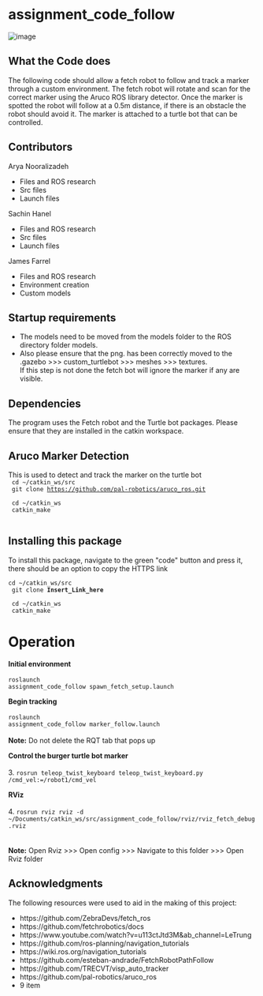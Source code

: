 # assignment_code_follow
![image](https://github.com/sachinhanelUTS/assignment_code_follow/assets/64720029/b5736388-f124-4397-8116-23efcda29aa4)

## What the Code does
The following code should allow a fetch robot to follow and track a marker through a custom environment. The fetch robot will rotate and scan for the correct marker using the Aruco ROS library detector.
Once the marker is spotted the robot will follow at a 0.5m distance, if there is an obstacle the robot should avoid it. The marker is attached to a turtle bot that can be controlled. </br>

## Contributors
Arya Nooralizadeh </br>
- Files and ROS research </br>
- Src files </br>
- Launch files </br>

Sachin Hanel </br>
- Files and ROS research </br>
- Src files </br>
- Launch files </br>

James Farrel </br>
- Files and ROS research </br>
- Environment creation </br>
- Custom models </br>

## Startup requirements
- The models need to be moved from the models folder to the ROS directory folder models. </br>
- Also please ensure that the png. has been correctly moved to the .gazebo >>> custom_turtlebot >>> meshes >>> textures. </br>
If this step is not done the fetch bot will ignore the marker if any are visible. </br>

## Dependencies
The program uses the Fetch robot and the Turtle bot packages. Please ensure that they are installed in the catkin workspace. 

## Aruco Marker Detection
This is used to detect and track the marker on the turtle bot </br>
<code>
cd ~/catkin_ws/src </br>
git clone https://github.com/pal-robotics/aruco_ros.git </br>
cd ~/catkin_ws </br>
catkin_make </br>
</code>

## Installing this package
To install this package, navigate to the green "code" button and press it, there should be an option to copy the HTTPS link </br>
<code>
cd ~/catkin_ws/src </br>
git clone **Insert_Link_here** </br>
cd ~/catkin_ws </br>
catkin_make
</code>

# Operation
**Initial environment** </br>
</br>
<code>roslaunch assignment_code_follow spawn_fetch_setup.launch</code> </br>
   
**Begin tracking** </br>
</br>
<code>roslaunch assignment_code_follow marker_follow.launch </code></br>
</br>**Note:** Do not delete the RQT tab that pops up </br>

**Control the burger turtle bot marker** </br>
</br>
3. <code>rosrun teleop_twist_keyboard teleop_twist_keyboard.py /cmd_vel:=/robot1/cmd_vel</code> </br>

**RViz** </br>
</br>
4. <code>rosrun rviz rviz -d ~/Documents/catkin_ws/src/assignment_code_follow/rviz/rviz_fetch_debug.rviz
</code> </br></br>
**Note:** Open Rviz >>> Open config >>> Navigate to this folder >>> Open Rviz folder</br>

## **Acknowledgments**
The following resources were used to aid in the making of this project: </br>
<ul>
  <li>https://github.com/ZebraDevs/fetch_ros</li>
  <li>https://github.com/fetchrobotics/docs</li>
  <li>https://www.youtube.com/watch?v=u113ctJtd3M&ab_channel=LeTrung</li>
  <li>https://github.com/ros-planning/navigation_tutorials</li>
	<li>https://wiki.ros.org/navigation_tutorials</li>
	<li>https://github.com/esteban-andrade/FetchRobotPathFollow</li>
	<li>https://github.com/TRECVT/visp_auto_tracker</li>
	<li>https://github.com/pal-robotics/aruco_ros</li>
	<li>9 item</li>
</ul>

